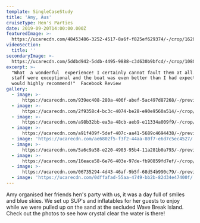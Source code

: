 ```yaml
---
template: SingleCaseStudy
title: 'Amy, Aus'
cruiseType: Hen's Parties
date: 2019-09-20T14:00:00.000Z
featuredImage: >-
  https://ucarecdn.com/48453486-3252-4517-8a6f-f825ef629374/-/crop/1620x893/0,187/-/preview/-/enhance/15/
videoSection:
  title: ''
secondaryImage: >-
  https://ucarecdn.com/5ddbd942-5ddb-4495-9888-c3d630b9bfcd/-/crop/1080x1121/0,499/-/preview/-/enhance/22/
excerpt: >-
  "What  a wonderful  experience! I certainly cannot fault them at all. The
  staff were exceptional and the boat was even better than I had expected. I
  would highly recommend!"  Facebook Review
gallery:
  - image: >-
      https://ucarecdn.com/939ec408-280a-406f-abef-5ac497d87268/-/preview/-/enhance/25/
  - image: >-
      https://ucarecdn.com/2f9358c4-bc3c-4074-be28-e90e9560a514/-/crop/1080x1213/0,407/-/preview/-/enhance/22/
  - image: >-
      https://ucarecdn.com/a98b32bb-ea3a-48cb-aeb9-e11334a009f9/-/crop/1080x1466/0,154/-/preview/-/enhance/35/
  - image: >-
      https://ucarecdn.com/a91f409f-5def-407c-aa41-5689c4694438/-/preview/-/enhance/16/
  - image: 'https://ucarecdn.com/ae6802f5-f3f2-44aa-80f7-e6d7c5ec4527/'
  - image: >-
      https://ucarecdn.com/5a6c9a58-e220-4903-95b4-11a281b0a793/-/preview/-/enhance/23/
  - image: >-
      https://ucarecdn.com/16eace58-6e76-403e-97de-fb90859fd7ef/-/crop/1001x1262/0,243/-/preview/-/enhance/50/
  - image: >-
      https://ucarecdn.com/06735294-4d43-46af-9b5f-68d54b990c79/-/preview/-/enhance/7/
  - image: 'https://ucarecdn.com/0dffafad-55aa-4749-bb2b-82d34e47400f/'
---
```

Amy organised her friends hen's party with us, it was a day full of smiles and blue skies. We set up SUP's and inflatables for her guests to enjoy while we were pulled up on the sand at the secluded Wave Break Island. Check out the photos to see how crystal clear the water is there!
